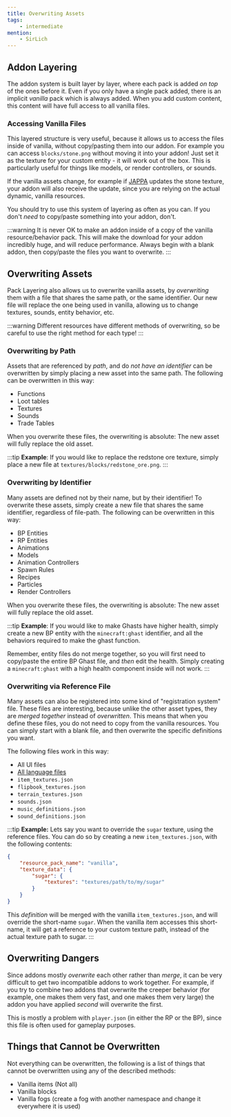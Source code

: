 ```yaml
---
title: Overwriting Assets
tags:
    - intermediate
mention:
    - SirLich
---
```


## Addon Layering

The addon system is built layer by layer, where each pack is added _on top_ of the ones before it. Even if you only have a single pack added, there is an implicit _vanilla_ pack which is always added. When you add custom content, this content will have full access to all vanilla files.

### Accessing Vanilla Files

This layered structure is very useful, because it allows us to access the files inside of vanilla, without copy/pasting them into our addon. For example you can access `blocks/stone.png` without moving it into your addon! Just set it as the texture for your custom entity - it will work out of the box. This is particularly useful for things like models, or render controllers, or sounds.

If the vanilla assets change, for example if [JAPPA](https://twitter.com/JasperBoerstra?ref_src=twsrc%5Egoogle%7Ctwcamp%5Eserp%7Ctwgr%5Eauthor) updates the stone texture, your addon will also receive the update, since you are relying on the actual dynamic, vanilla resources.

You should try to use this system of layering as often as you can. If you don't *need* to copy/paste something into your addon, don't. 

:::warning
It is never OK to make an addon inside of a copy of the vanilla resource/behavior pack. This will make the download for your addon incredibly huge, and will reduce performance. Always begin with a blank addon, then copy/paste the files you want to overwrite. 
:::

## Overwriting Assets

Pack Layering also allows us to overwrite vanilla assets, by _overwriting_ them with a file that shares the same path, or the same identifier. Our new file will replace the one being used in vanilla, allowing us to change textures, sounds, entity behavior, etc.

:::warning
Different resources have different methods of overwriting, so be careful to use the right method for each type!
:::

### Overwriting by Path

Assets that are referenced by _path_, and do _not have an identifier_ can be overwritten by simply placing a new asset into the same path. The following can be overwritten in this way:

-   Functions
-   Loot tables
-   Textures
-   Sounds
-   Trade Tables

When you overwrite these files, the overwriting is absolute: The new asset will fully replace the old asset.

:::tip
**Example**: If you would like to replace the redstone ore texture, simply place a new file at `textures/blocks/redstone_ore.png`.
:::

### Overwriting by Identifier

Many assets are defined not by their name, but by their identifier! To overwrite these assets, simply create a new file that shares the same identifier, regardless of file-path. The following can be overwritten in this way:

-   BP Entities
-   RP Entities
-   Animations
-   Models
-   Animation Controllers
-   Spawn Rules
-   Recipes
-   Particles
-   Render Controllers

When you overwrite these files, the overwriting is absolute: The new asset will fully replace the old asset.

:::tip
**Example**: If you would like to make Ghasts have higher health, simply create a new BP entity with the `minecraft:ghast` identifier, and all the behaviors required to make the ghast function.

Remember, entity files do not merge together, so you will first need to copy/paste the entire BP Ghast file, and _then_ edit the health. Simply creating a `minecraft:ghast` with a high health component inside will not work.
:::

### Overwriting via Reference File

Many assets can also be registered into some kind of "registration system" file. These files are interesting, because unlike the other asset types, they are _merged together_ instead of _overwritten_. This means that when you define these files, you do not need to copy from the vanilla resources. You can simply start with a blank file, and then overwrite the specific definitions you want.

The following files work in this way:

-   All UI files
-   [All language files](/concepts/text-and-translations)
-   `item_textures.json`
-   `flipbook_textures.json`
-   `terrain_textures.json`
-   `sounds.json`
-   `music_definitions.json`
-   `sound_definitions.json`

:::tip
**Example:** Lets say you want to override the `sugar` texture, using the reference files. You can do so by creating a new `item_textures.json`, with the following contents:

<CodeHeader></CodeHeader>

```json
{
	"resource_pack_name": "vanilla",
	"texture_data": {
		"sugar": {
			"textures": "textures/path/to/my/sugar"
		}
	}
}
```

This _definition_ will be merged with the vanilla `item_textures.json`, and will override the short-name `sugar`. When the vanilla item accesses this short-name, it will get a reference to your custom texture path, instead of the actual texture path to sugar.
:::

## Overwriting Dangers

Since addons mostly _overwrite_ each other rather than _merge_, it can be very difficult to get two incompatible addons to work together. For example, if you try to combine two addons that overwrite the creeper behavior (for example, one makes them very fast, and one makes them very large) the addon you have applied _second_ will overwrite the first.

This is mostly a problem with `player.json` (in either the RP or the BP), since this file is often used for gameplay purposes.

## Things that Cannot be Overwritten

Not everything can be overwritten, the following is a list of things that cannot be overwritten using any of the described methods:

-   Vanilla items (Not all)
-   Vanilla blocks
-   Vanilla fogs (create a fog with another namespace and change it everywhere it is used)
